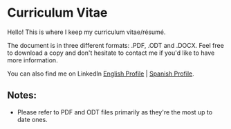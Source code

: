 # Curriculum Vitae
Hello! This is where I keep my curriculum vitae/résumé. 

The document is in three different formats: .PDF, .ODT and .DOCX. Feel free to download a copy and don't hesitate to contact me if you'd like to have more information.

You can also find me on LinkedIn [English Profile](https://www.linkedin.com/in/eliel-parra/?locale=en_US) | [Spanish Profile](https://www.linkedin.com/in/eliel-parra/).

## Notes:
* Please refer to PDF and ODT files primarily  as they're the most up to date ones.
